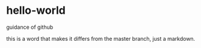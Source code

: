 # hello-world
guidance of github

this is a word that makes it differs from the master branch, just a markdown.
